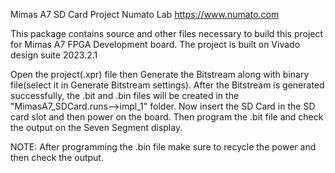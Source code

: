 Mimas A7 SD Card Project
Numato Lab
https://www.numato.com

This package contains source and other files necessary to build this project for Mimas A7 FPGA Development board.
The project is built on Vivado design suite 2023.2.1


Open the project(.xpr) file then Generate the Bitstream along with binary file(select it in Generate Bitstream settings). After the Bitstream is generated successfully, the .bit and .bin files will be created in the "MimasA7_SDCard.runs-->impl_1" folder. Now insert the SD Card in the SD card slot and then power on the board. Then program the .bit file and check the output on the Seven Segment display. 

NOTE: After programming the .bin file make sure to recycle the power and then check the output.